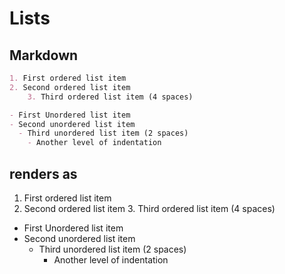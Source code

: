 # Lists

## Markdown

```markdown
1. First ordered list item
2. Second ordered list item
    3. Third ordered list item (4 spaces)

- First Unordered list item
- Second unordered list item
  - Third unordered list item (2 spaces)
    - Another level of indentation
```

## renders as

1. First ordered list item
2. Second ordered list item
    3. Third ordered list item (4 spaces)

- First Unordered list item
- Second unordered list item
  - Third unordered list item (2 spaces)
    - Another level of indentation
